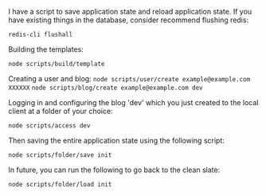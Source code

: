 I have a script to save application state and reload application state. If you have existing things in the database, consider recommend flushing redis:

```redis-cli flushall```

Building the templates:

```node scripts/build/template```

Creating a user and blog:
```node scripts/user/create example@example.com XXXXXX```
```node scripts/blog/create example@example.com dev```

Logging in and configuring the blog 'dev' which you just created to the local client at a folder of your choice:

```node scripts/access dev```

Then saving the entire application state using the following script:

```node scripts/folder/save init```

In future, you can run the following to go back to the clean slate:

```node scripts/folder/load init```